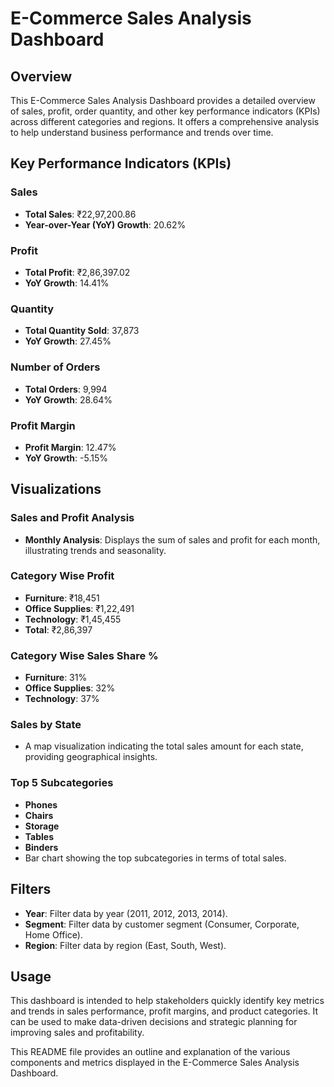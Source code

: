 # E-Commerce Sales Analysis Dashboard

## Overview

This E-Commerce Sales Analysis Dashboard provides a detailed overview of sales, profit, order quantity, and other key performance indicators (KPIs) across different categories and regions. It offers a comprehensive analysis to help understand business performance and trends over time.

## Key Performance Indicators (KPIs)

### Sales
- **Total Sales**: ₹22,97,200.86
- **Year-over-Year (YoY) Growth**: 20.62%

### Profit
- **Total Profit**: ₹2,86,397.02
- **YoY Growth**: 14.41%

### Quantity
- **Total Quantity Sold**: 37,873
- **YoY Growth**: 27.45%

### Number of Orders
- **Total Orders**: 9,994
- **YoY Growth**: 28.64%

### Profit Margin
- **Profit Margin**: 12.47%
- **YoY Growth**: -5.15%

## Visualizations

### Sales and Profit Analysis
- **Monthly Analysis**: Displays the sum of sales and profit for each month, illustrating trends and seasonality.

### Category Wise Profit
- **Furniture**: ₹18,451
- **Office Supplies**: ₹1,22,491
- **Technology**: ₹1,45,455
- **Total**: ₹2,86,397

### Category Wise Sales Share %
- **Furniture**: 31%
- **Office Supplies**: 32%
- **Technology**: 37%

### Sales by State
- A map visualization indicating the total sales amount for each state, providing geographical insights.

### Top 5 Subcategories
- **Phones**
- **Chairs**
- **Storage**
- **Tables**
- **Binders**
- Bar chart showing the top subcategories in terms of total sales.

## Filters
- **Year**: Filter data by year (2011, 2012, 2013, 2014).
- **Segment**: Filter data by customer segment (Consumer, Corporate, Home Office).
- **Region**: Filter data by region (East, South, West).

## Usage
This dashboard is intended to help stakeholders quickly identify key metrics and trends in sales performance, profit margins, and product categories. It can be used to make data-driven decisions and strategic planning for improving sales and profitability.


This README file provides an outline and explanation of the various components and metrics displayed in the E-Commerce Sales Analysis Dashboard.

